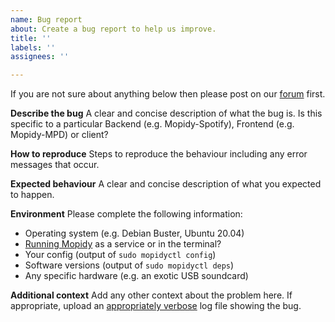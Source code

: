 ```yaml
---
name: Bug report
about: Create a bug report to help us improve.
title: ''
labels: ''
assignees: ''

---
```


If you are not sure about anything below then please post on our [forum](https://discourse.mopidy.com/) first.

**Describe the bug**
A clear and concise description of what the bug is. Is this specific to a particular Backend (e.g. Mopidy-Spotify), Frontend (e.g. Mopidy-MPD) or client?

**How to reproduce**
Steps to reproduce the behaviour including any error messages that occur.

**Expected behaviour**
A clear and concise description of what you expected to happen.

**Environment**
Please complete the following information:
- Operating system (e.g. Debian Buster, Ubuntu 20.04)
- [Running Mopidy](https://docs.mopidy.com/en/latest/running/) as a service or in the terminal?
- Your config (output of `sudo mopidyctl config`)
- Software versions (output of `sudo mopidyctl deps`)
- Any specific hardware (e.g. an exotic USB soundcard)

**Additional context**
Add any other context about the problem here. If appropriate, upload an [appropriately verbose](https://docs.mopidy.com/en/latest/troubleshooting/#debug-logging) log file showing the bug.
